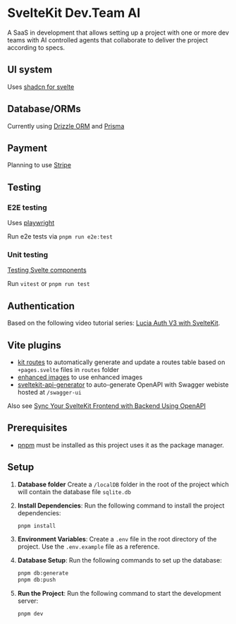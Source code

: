 # SvelteKit Dev.Team AI

A SaaS in development that allows setting up a project with one or more dev teams with AI controlled agents that collaborate to deliver the project according to specs.

## UI system

Uses [shadcn for svelte]()

## Database/ORMs

Currently using [Drizzle ORM]() and [Prisma]()

## Payment

Planning to use [Stripe]()

## Testing

### E2E testing

Uses [playwright](https://playwright.dev/)

Run e2e tests via `pnpm run e2e:test`

### Unit testing

[Testing Svelte components](https://github.com/wd-David/svelte-component-test-recipes?tab=readme-ov-file#svelte-component-test-recipes)

Run `vitest` or `pnpm run test`

## Authentication

Based on the following video tutorial series: [Lucia Auth V3 with SvelteKit](https://youtube.com/playlist?list=PL-thR8qW-CU3ZmizJqrSAatWHh6z_JnS7&si=Qage2gw2mJarmZk4).

## Vite plugins

- [kit routes](https://www.kitql.dev/docs/tools/06_vite-plugin-kit-routes) to automatically generate and update a routes table based on `+pages.svelte` files in `routes` folder
- [enhanced images](https://kit.svelte.dev/docs/images#sveltejs-enhanced-img) to use enhanced images
- [sveltekit-api-generator](https://github.com/langscot/sveltekit-api-generator) to auto-generate OpenAPI with Swagger webiste hosted at `/swagger-ui`

Also see [Sync Your SvelteKit Frontend with Backend Using OpenAPI](https://www.launchnow.pro/blog/sveltekit-openapi-sdk-generation)

## Prerequisites

- [pnpm](https://pnpm.io/) must be installed as this project uses it as the package manager.

## Setup

1. **Database folder** Create a `/localDB` folder in the root of the project which will contain the database file `sqlite.db`

2. **Install Dependencies**: Run the following command to install the project dependencies:

   ```zsh
   pnpm install
   ```

3. **Environment Variables**: Create a `.env` file in the root directory of the project. Use the `.env.example` file as a reference.

4. **Database Setup**: Run the following commands to set up the database:

   ```zsh
   pnpm db:generate
   pnpm db:push
   ```

5. **Run the Project**: Run the following command to start the development server:

   ```zsh
   pnpm dev
   ```
